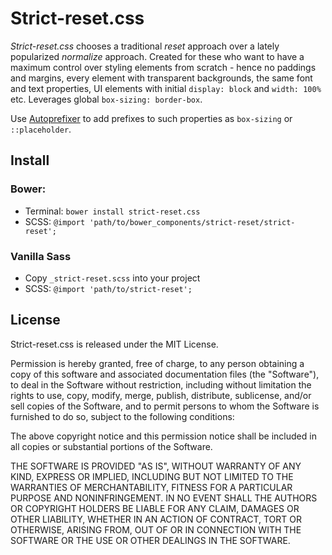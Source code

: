 # Strict-reset.css

*Strict-reset.css* chooses a traditional *reset* approach over a lately popularized *normalize* approach. Created for these who want to have a maximum control over styling elements from scratch - hence no paddings and margins, every element with transparent backgrounds, the same font and text properties, UI elements with initial `display: block` and `width: 100%` etc. Leverages global `box-sizing: border-box`.

Use [Autoprefixer](https://github.com/postcss/autoprefixer) to add prefixes to such properties as `box-sizing` or `::placeholder`.

## Install

### Bower:

- Terminal: `bower install strict-reset.css`
- SCSS: `@import 'path/to/bower_components/strict-reset/strict-reset';`

### Vanilla Sass

- Copy `_strict-reset.scss` into your project
- SCSS: `@import 'path/to/strict-reset';`

## License

Strict-reset.css is released under the MIT License.

Permission is hereby granted, free of charge, to any person obtaining a copy of this software and associated documentation files (the "Software"), to deal in the Software without restriction, including without limitation the rights to use, copy, modify, merge, publish, distribute, sublicense, and/or sell copies of the Software, and to permit persons to whom the Software is furnished to do so, subject to the following conditions:

The above copyright notice and this permission notice shall be included in all copies or substantial portions of the Software.

THE SOFTWARE IS PROVIDED "AS IS", WITHOUT WARRANTY OF ANY KIND, EXPRESS OR IMPLIED, INCLUDING BUT NOT LIMITED TO THE WARRANTIES OF MERCHANTABILITY, FITNESS FOR A PARTICULAR PURPOSE AND NONINFRINGEMENT. IN NO EVENT SHALL THE AUTHORS OR COPYRIGHT HOLDERS BE LIABLE FOR ANY CLAIM, DAMAGES OR OTHER LIABILITY, WHETHER IN AN ACTION OF CONTRACT, TORT OR OTHERWISE, ARISING FROM, OUT OF OR IN CONNECTION WITH THE SOFTWARE OR THE USE OR OTHER DEALINGS IN THE SOFTWARE.